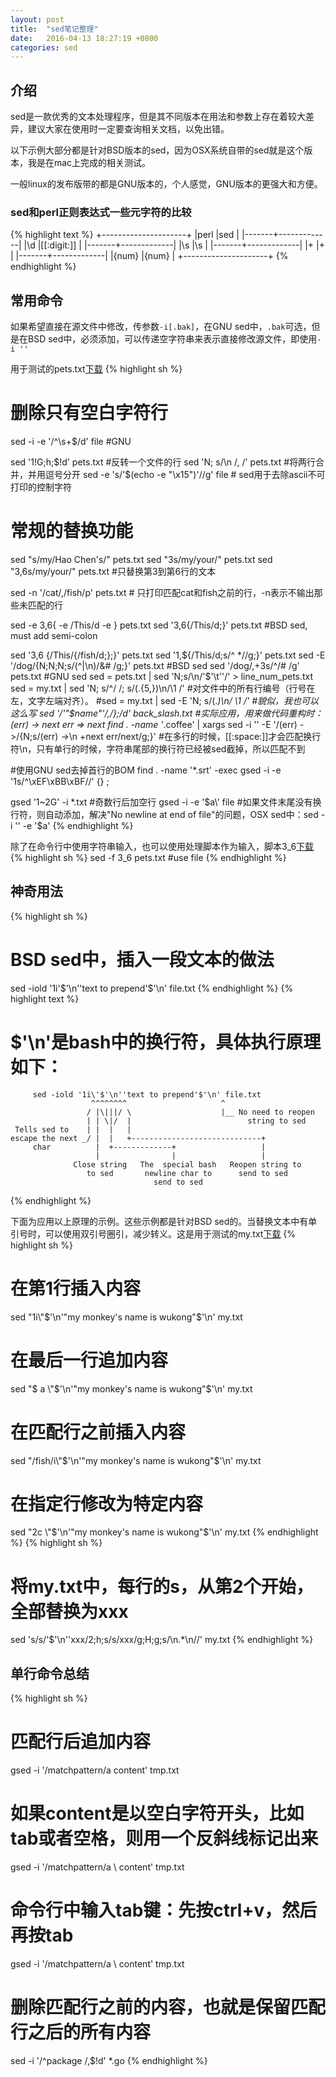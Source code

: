 ```yaml
---
layout: post
title:  "sed笔记整理"
date:   2016-04-13 18:27:19 +0800
categories: sed
---
```


## 介绍
sed是一款优秀的文本处理程序，但是其不同版本在用法和参数上存在着较大差异，建议大家在使用时一定要查询相关文档，以免出错。

以下示例大部分都是针对BSD版本的sed，因为OSX系统自带的sed就是这个版本，我是在mac上完成的相关测试。

一般linux的发布版带的都是GNU版本的，个人感觉，GNU版本的更强大和方便。

### sed和perl正则表达式一些元字符的比较

{% highlight text %}
+---------------------+
|perl   |sed          |
|-------+-------------|
|\d     |[[:digit:]]  |
|-------+-------------|
|\s     |\s           |
|-------+-------------|
|+      |\+           |
|-------+-------------|
|{num}  |\{num\}      |
+---------------------+
{% endhighlight %}

## 常用命令

如果希望直接在源文件中修改，传参数`-i[.bak]`，在GNU sed中，`.bak`可选，但是在BSD sed中，必须添加，可以传递空字符串来表示直接修改源文件，即使用`-i ''`

用于测试的pets.txt[下载](/assets/pets.txt)
{% highlight sh %}
# 删除只有空白字符行
sed -i -e '/^\s\+$/d' file #GNU

sed '1!G;h;$!d' pets.txt #反转一个文件的行
sed 'N; s/\n  /, /' pets.txt #将两行合并，并用逗号分开
sed -e 's/'$(echo -e "\x15")'//g' file # sed用于去除ascii不可打印的控制字符

# 常规的替换功能
sed "s/my/Hao Chen's/" pets.txt
sed "3s/my/your/" pets.txt
sed "3,6s/my/your/" pets.txt #只替换第3到第6行的文本

sed -n '/cat/,/fish/p' pets.txt # 只打印匹配cat和fish之前的行，-n表示不输出那些未匹配的行

sed -e 3,6{ -e /This/d -e } pets.txt
sed '3,6{/This/d;}' pets.txt #BSD sed, must add semi-colon

sed '3,6 {/This/{/fish/d;};}' pets.txt
sed '1,${/This/d;s/^ *//g;}' pets.txt
sed -E '/dog/{N;N;N;s/(^|\n)/&# /g;}' pets.txt #BSD sed
sed '/dog/,+3s/^/# /g' pets.txt #GNU sed
sed = pets.txt | sed 'N;s/\n/'$'\t''/' > line_num_pets.txt
sed = my.txt | sed 'N; s/^/    /; s/\(.\{5,\}\)\n/\1 /' #对文件中的所有行编号（行号在左，文字左端对齐）。
#sed = my.txt | sed -E 'N; s/(.*)\n/    \1 /' #貌似，我也可以这么写
sed '/'"$name"'/,/};/d' back_slash.txt
#实际应用，用来做代码重构时：(err) -> next err  =>   next
find . -name '*.coffee' | xargs sed -i '' -E '/\(err\) ->/{N;s/\(err\) ->\n +next err/next/g;}'
#在多行的时候，[[:space:]]才会匹配换行符\n，只有单行的时候，字符串尾部的换行符已经被sed截掉，所以匹配不到

#使用GNU sed去掉首行的BOM
find . -name '*.srt' -exec gsed -i -e '1s/^\xEF\xBB\xBF//' {} \;

gsed '1~2G' -i *.txt #奇数行后加空行
gsed -i -e '$a\' file #如果文件末尾没有换行符，则自动添加，解决"No newline at end of file"的问题，OSX sed中：sed -i '' -e '$a\'
{% endhighlight %}

除了在命令行中使用字符串输入，也可以使用处理脚本作为输入，脚本3_6[下载](/assets/3_6)
{% highlight sh %}
sed -f 3_6 pets.txt #use file
{% endhighlight %}

## 神奇用法
{% highlight sh %}
# BSD sed中，插入一段文本的做法
sed -iold '1i\'$'\n''text to prepend'$'\n' file.txt
{% endhighlight %}
{% highlight text %}
# $'\n'是bash中的换行符，具体执行原理如下：
         sed -iold '1i\'$'\n''text to prepend'$'\n' file.txt
                      ^^^^^^^^                     ^
                     / |\|||/ \                    |__ No need to reopen
                     | | \|/  |                          string to sed
     Tells sed to    | |  |   |
    escape the next _/ |  |   +-----------------------------+
         char          |  +-------------+                   |
                       |                |                   |
                  Close string   The  special bash   Reopen string to
                     to sed       newline char to      send to sed
                                    send to sed
{% endhighlight %}

下面为应用以上原理的示例。这些示例都是针对BSD sed的。当替换文本中有单引号时，可以使用双引号圈引，减少转义。这是用于测试的my.txt[下载](/assets/my.txt)
{% highlight sh %}
# 在第1行插入内容
sed "1i\\"$'\n'"my monkey's name is wukong"$'\n' my.txt

# 在最后一行追加内容
sed "$ a \\"$'\n'"my monkey's name is wukong"$'\n' my.txt

# 在匹配行之前插入内容
sed "/fish/i\\"$'\n'"my monkey's name is wukong"$'\n' my.txt

# 在指定行修改为特定内容
sed "2c \\"$'\n'"my monkey's name is wukong"$'\n' my.txt
{% endhighlight %}
{% highlight sh %}
# 将my.txt中，每行的s，从第2个开始，全部替换为xxx
sed 's/s/\'$'\n''xxx/2;h;s/s/xxx/g;H;g;s/\n.*\n//' my.txt
{% endhighlight %}

## 单行命令总结
{% highlight sh %}
# 匹配行后追加内容
gsed -i '/matchpattern/a content' tmp.txt
# 如果content是以空白字符开头，比如tab或者空格，则用一个反斜线标记出来
gsed -i '/matchpattern/a \ content' tmp.txt
# 命令行中输入tab键：先按ctrl+v，然后再按tab
gsed -i '/matchpattern/a \	content' tmp.txt

# 删除匹配行之前的内容，也就是保留匹配行之后的所有内容
sed -i '/^package /,$!d' *.go
{% endhighlight %}
